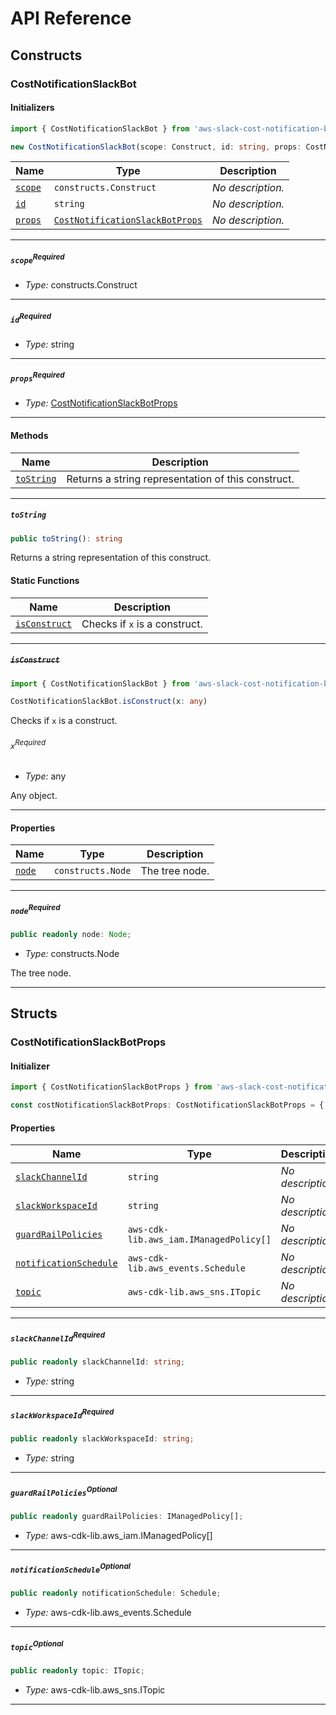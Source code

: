 # API Reference <a name="API Reference" id="api-reference"></a>

## Constructs <a name="Constructs" id="Constructs"></a>

### CostNotificationSlackBot <a name="CostNotificationSlackBot" id="aws-slack-cost-notification-bot.CostNotificationSlackBot"></a>

#### Initializers <a name="Initializers" id="aws-slack-cost-notification-bot.CostNotificationSlackBot.Initializer"></a>

```typescript
import { CostNotificationSlackBot } from 'aws-slack-cost-notification-bot'

new CostNotificationSlackBot(scope: Construct, id: string, props: CostNotificationSlackBotProps)
```

| **Name** | **Type** | **Description** |
| --- | --- | --- |
| <code><a href="#aws-slack-cost-notification-bot.CostNotificationSlackBot.Initializer.parameter.scope">scope</a></code> | <code>constructs.Construct</code> | *No description.* |
| <code><a href="#aws-slack-cost-notification-bot.CostNotificationSlackBot.Initializer.parameter.id">id</a></code> | <code>string</code> | *No description.* |
| <code><a href="#aws-slack-cost-notification-bot.CostNotificationSlackBot.Initializer.parameter.props">props</a></code> | <code><a href="#aws-slack-cost-notification-bot.CostNotificationSlackBotProps">CostNotificationSlackBotProps</a></code> | *No description.* |

---

##### `scope`<sup>Required</sup> <a name="scope" id="aws-slack-cost-notification-bot.CostNotificationSlackBot.Initializer.parameter.scope"></a>

- *Type:* constructs.Construct

---

##### `id`<sup>Required</sup> <a name="id" id="aws-slack-cost-notification-bot.CostNotificationSlackBot.Initializer.parameter.id"></a>

- *Type:* string

---

##### `props`<sup>Required</sup> <a name="props" id="aws-slack-cost-notification-bot.CostNotificationSlackBot.Initializer.parameter.props"></a>

- *Type:* <a href="#aws-slack-cost-notification-bot.CostNotificationSlackBotProps">CostNotificationSlackBotProps</a>

---

#### Methods <a name="Methods" id="Methods"></a>

| **Name** | **Description** |
| --- | --- |
| <code><a href="#aws-slack-cost-notification-bot.CostNotificationSlackBot.toString">toString</a></code> | Returns a string representation of this construct. |

---

##### `toString` <a name="toString" id="aws-slack-cost-notification-bot.CostNotificationSlackBot.toString"></a>

```typescript
public toString(): string
```

Returns a string representation of this construct.

#### Static Functions <a name="Static Functions" id="Static Functions"></a>

| **Name** | **Description** |
| --- | --- |
| <code><a href="#aws-slack-cost-notification-bot.CostNotificationSlackBot.isConstruct">isConstruct</a></code> | Checks if `x` is a construct. |

---

##### ~~`isConstruct`~~ <a name="isConstruct" id="aws-slack-cost-notification-bot.CostNotificationSlackBot.isConstruct"></a>

```typescript
import { CostNotificationSlackBot } from 'aws-slack-cost-notification-bot'

CostNotificationSlackBot.isConstruct(x: any)
```

Checks if `x` is a construct.

###### `x`<sup>Required</sup> <a name="x" id="aws-slack-cost-notification-bot.CostNotificationSlackBot.isConstruct.parameter.x"></a>

- *Type:* any

Any object.

---

#### Properties <a name="Properties" id="Properties"></a>

| **Name** | **Type** | **Description** |
| --- | --- | --- |
| <code><a href="#aws-slack-cost-notification-bot.CostNotificationSlackBot.property.node">node</a></code> | <code>constructs.Node</code> | The tree node. |

---

##### `node`<sup>Required</sup> <a name="node" id="aws-slack-cost-notification-bot.CostNotificationSlackBot.property.node"></a>

```typescript
public readonly node: Node;
```

- *Type:* constructs.Node

The tree node.

---


## Structs <a name="Structs" id="Structs"></a>

### CostNotificationSlackBotProps <a name="CostNotificationSlackBotProps" id="aws-slack-cost-notification-bot.CostNotificationSlackBotProps"></a>

#### Initializer <a name="Initializer" id="aws-slack-cost-notification-bot.CostNotificationSlackBotProps.Initializer"></a>

```typescript
import { CostNotificationSlackBotProps } from 'aws-slack-cost-notification-bot'

const costNotificationSlackBotProps: CostNotificationSlackBotProps = { ... }
```

#### Properties <a name="Properties" id="Properties"></a>

| **Name** | **Type** | **Description** |
| --- | --- | --- |
| <code><a href="#aws-slack-cost-notification-bot.CostNotificationSlackBotProps.property.slackChannelId">slackChannelId</a></code> | <code>string</code> | *No description.* |
| <code><a href="#aws-slack-cost-notification-bot.CostNotificationSlackBotProps.property.slackWorkspaceId">slackWorkspaceId</a></code> | <code>string</code> | *No description.* |
| <code><a href="#aws-slack-cost-notification-bot.CostNotificationSlackBotProps.property.guardRailPolicies">guardRailPolicies</a></code> | <code>aws-cdk-lib.aws_iam.IManagedPolicy[]</code> | *No description.* |
| <code><a href="#aws-slack-cost-notification-bot.CostNotificationSlackBotProps.property.notificationSchedule">notificationSchedule</a></code> | <code>aws-cdk-lib.aws_events.Schedule</code> | *No description.* |
| <code><a href="#aws-slack-cost-notification-bot.CostNotificationSlackBotProps.property.topic">topic</a></code> | <code>aws-cdk-lib.aws_sns.ITopic</code> | *No description.* |

---

##### `slackChannelId`<sup>Required</sup> <a name="slackChannelId" id="aws-slack-cost-notification-bot.CostNotificationSlackBotProps.property.slackChannelId"></a>

```typescript
public readonly slackChannelId: string;
```

- *Type:* string

---

##### `slackWorkspaceId`<sup>Required</sup> <a name="slackWorkspaceId" id="aws-slack-cost-notification-bot.CostNotificationSlackBotProps.property.slackWorkspaceId"></a>

```typescript
public readonly slackWorkspaceId: string;
```

- *Type:* string

---

##### `guardRailPolicies`<sup>Optional</sup> <a name="guardRailPolicies" id="aws-slack-cost-notification-bot.CostNotificationSlackBotProps.property.guardRailPolicies"></a>

```typescript
public readonly guardRailPolicies: IManagedPolicy[];
```

- *Type:* aws-cdk-lib.aws_iam.IManagedPolicy[]

---

##### `notificationSchedule`<sup>Optional</sup> <a name="notificationSchedule" id="aws-slack-cost-notification-bot.CostNotificationSlackBotProps.property.notificationSchedule"></a>

```typescript
public readonly notificationSchedule: Schedule;
```

- *Type:* aws-cdk-lib.aws_events.Schedule

---

##### `topic`<sup>Optional</sup> <a name="topic" id="aws-slack-cost-notification-bot.CostNotificationSlackBotProps.property.topic"></a>

```typescript
public readonly topic: ITopic;
```

- *Type:* aws-cdk-lib.aws_sns.ITopic

---



